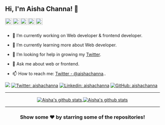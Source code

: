 ## Hi, I'm Aisha Channa! 👋

<a href="https://twitter.com/aishachanna">
  <img align="left" alt="Aisha's Twitter" width="22px" src="https://cdn.jsdelivr.net/npm/simple-icons@v3/icons/twitter.svg" />
</a>
<a href="https://www.linkedin.com/in/aisha-channa-384495218/">
  <img align="left" alt="Aisha's Linkedin" width="22px" src="https://cdn.jsdelivr.net/npm/simple-icons@v3/icons/linkedin.svg" />
</a>
<a href="https://github.com/aishachanna">

  <img align="left" alt="Aisha's Github" width="22px" src="https://cdn.jsdelivr.net/npm/simple-icons@v3/icons/github.svg" />
</a>

<a href="https://instagram.com/aishachanna_/">
  <img align="left" alt="Aisha's Instagram" width="22px" src="https://cdn.jsdelivr.net/npm/simple-icons@v3/icons/instagram.svg" />
</a>
<a href="https://www.facebook.com/aishachanna/">
  <img align="left" alt="Aisha's Facebook" width="22px" src="https://cdn.jsdelivr.net/npm/simple-icons@v3/icons/facebook.svg" />
</a>
</a>


<br/>
<br/>

- 🔭 I’m currently working on Web developer & frontend developer.
- 🌱 I’m currently learning more about Web developer.


- 🤔 I’m looking for help in growing my [Twitter](https://twitter.com/aishachanna). 

- 💬 Ask me about web or frontend.

- 📫 How to reach me: [Twitter - @aishachanna](https://twitter.com/aishachanna)..

![](https://komarev.com/ghpvc/?username=aishachanna&color=blueviolet&label=Profile+Views)
[![Twitter: aishachanna](https://img.shields.io/twitter/follow/aishachanna?style=social)](https://twitter.com/aishachanna)
[![Linkedin: aishachanna](https://img.shields.io/badge/-aishachanna-blue?style=flat-square&logo=Linkedin&logoColor=white&link=https://www.linkedin.com/in/rashid/)](https://www.linkedin.com/in/rashidwassan/)
[![GitHub: aishachanna](https://img.shields.io/github/followers/aishachanna?label=follow&style=social)](https://github.com/iampawan)



<hr>
<center>
<a href="https://github.com/aishachanna">
 <img align="center" src="https://github-readme-stats.vercel.app/api?username=aishachanna&show_icons=true&theme=dark&line_height=40" alt="Aisha's github stats"/>
 <img align="center" src="https://github-readme-stats.vercel.app/api/top-langs/?username=aishachanna&langs_count=5&theme=dark" alt="Aisha's github stats"/>
</a>
<hr>

<div align="center">

### Show some ❤️ by starring some of the repositories!

</div>
